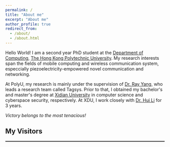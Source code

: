```yaml
---
permalink: /
title: "About me"
excerpt: "About me"
author_profile: true
redirect_from: 
  - /about/
  - /about.html
---
```


Hello World! I am a second year PhD student at the [Department of Computing](https://www.comp.polyu.edu.hk/), [The Hong Kong Polytechnic University](https://www.polyu.edu.hk/). My research interests span the fields of mobile computing and wireless communication system, especcially piezoelectricity-empowered novel communication and networking.

At PolyU, my research is mainly under the supervision of [Dr. Ray Yang](https://www4.comp.polyu.edu.hk/~csyanglei/#/pages/profile/about), who leads a research team called Tagsys. Prior to that, I obtained my bachelor's and master's degree at [Xidian University](https://en.xidian.edu.cn/) in computer science and cyberspace security, respectively. At XDU, I work closely with [Dr. Hui Li](https://lihuixidian.github.io/) for 3 years.

<i>Victory belongs to the most tenacious!</i>


## My Visitors

<body>
  <script type="text/javascript" id="clustrmaps" src="//clustrmaps.com/map_v2.js?d=A-l8y8MAk8WlxPeeIgSA34pNYGGhU2Wx8IwVfkt_zno&cl=ffffff&w=a"></script>
</body>

<hr style="border:1px solid gray"/> 

